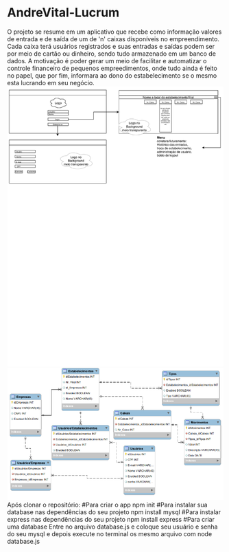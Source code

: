 # AndreVital-Lucrum

O projeto se resume em um aplicativo que recebe como informação valores de entrada e de saída de um de 'n' caixas disponíveis no empreendimento. Cada caixa terá usuários registrados e suas entradas e saídas podem ser por meio de cartão ou dinheiro, sendo tudo armazenado em um banco de dados. A motivação é  poder gerar um meio de facilitar e automatizar o controle financeiro de pequenos empreedimentos, onde tudo ainda é feito no papel, que por fim, informara ao dono do estabelecimento se o mesmo esta lucrando em seu negócio.
<Img src="https://github.com/PEE-2019-ELO-COM/AndreVital-Lucrum/blob/master/GUI_Inicial-1.png">
<Img src="https://github.com/PEE-2019-ELO-COM/AndreVital-Lucrum/blob/master/Lucrum.png">
Após clonar o repositório:
#Para criar o app
  npm init
  #Para instalar sua database nas dependências do seu projeto
  npm install mysql
  #Para instalar express nas dependências do seu projeto
  npm install express
  #Para criar uma database
  Entre no arquivo database.js e coloque seu usuário e senha do seu mysql
  e depois execute no terminal os mesmo arquivo com node database.js
